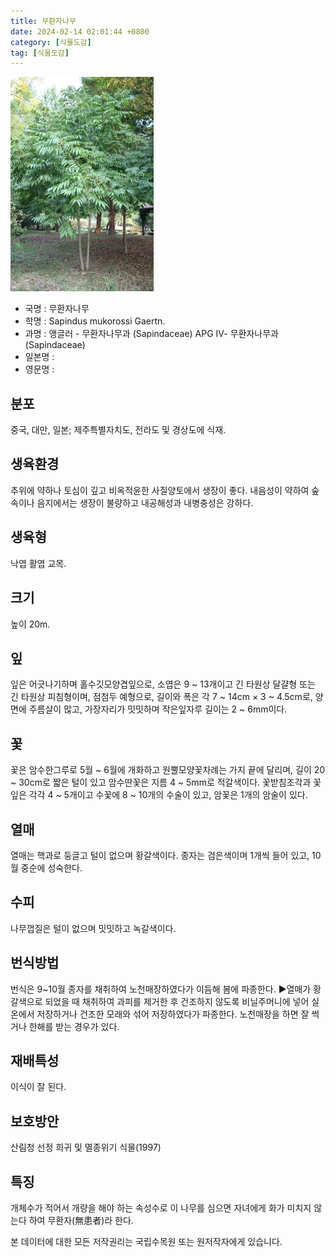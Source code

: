 ```yaml
---
title: 무환자나무
date: 2024-02-14 02:01:44 +0800
category: [식물도감]
tag: [식물도감]
---
```




![무환자나무](/assets/img/fileUpload/plants/basic/Sapindaceae/Sapindus/19086/19086_3_th2.JPG)
- 국명 : 무환자나무
- 학명 : Sapindus mukorossi Gaertn.
- 과명 : 앵글러 - 무환자나무과 (Sapindaceae) APG Ⅳ- 무환자나무과 (Sapindaceae)
- 일본명 : 
- 영문명 : 


## 분포
중국, 대만, 일본; 제주특별자치도, 전라도 및 경상도에 식재.
## 생육환경
추위에 약하나 토심이 깊고 비옥적윤한 사질양토에서 생장이 좋다. 내음성이 약하여 숲속이나 음지에서는 생장이 불량하고 내공해성과 내병충성은 강하다.
## 생육형
낙엽 활엽 교목.
## 크기
높이 20m.
## 잎
잎은 어긋나기하며 홀수깃모양겹잎으로, 소엽은 9 ~ 13개이고 긴 타원상 달걀형 또는 긴 타원상 피침형이며, 점첨두 예형으로, 길이와 폭은 각 7 ~ 14cm × 3 ~ 4.5cm로, 양면에 주름살이 많고, 가장자리가 밋밋하며 작은잎자루 길이는 2 ~ 6mm이다.
## 꽃
꽃은 암수한그루로 5월 ~ 6월에 개화하고 원뿔모양꽃차례는 가지 끝에 달리며, 길이 20 ~ 30cm로 짧은 털이 있고 암수딴꽃은 지름 4 ~ 5mm로 적갈색이다. 꽃받침조각과 꽃잎은 각각 4 ~ 5개이고 수꽃에 8 ~ 10개의 수술이 있고, 암꽃은 1개의 암술이 있다. 
## 열매
열매는 핵과로 둥글고 털이 없으며 황갈색이다. 종자는 검은색이며 1개씩 들어 있고, 10월 중순에 성숙한다.
## 수피
나무껍질은 털이 없으며 밋밋하고 녹갈색이다.
## 번식방법
번식은 9~10월 종자를 채취하여 노천매장하였다가 이듬해 봄에 파종한다.
▶열매가 황갈색으로 되었을 때 채취하여 과피를 제거한 후 건조하지 않도록 비닐주머니에 넣어 실온에서 저장하거나 건조한 모래와 섞어 저장하였다가 파종한다. 노천매장을 하면 잘 썩거나 한해를 받는 경우가 있다.
## 재배특성
이식이 잘 된다.
## 보호방안
산림청 선정 희귀 및 멸종위기 식물(1997)
## 특징
개체수가 적어서 개량을 해야 하는 속성수로 이 나무를 심으면 자녀에게 화가 미치지 않는다 하여 무환자(無患者)라 한다.






본 데이터에 대한 모든 저작권리는 국립수목원 또는 원저작자에게 있습니다.
